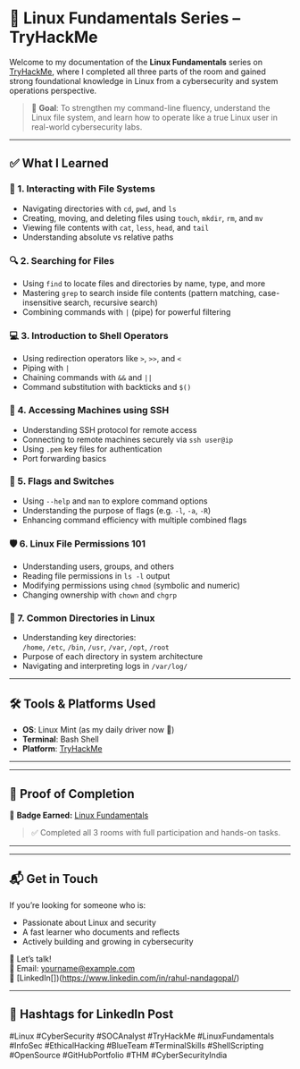# 🐧 Linux Fundamentals Series – TryHackMe

Welcome to my documentation of the **Linux Fundamentals** series on [TryHackMe](https://tryhackme.com/), where I completed all three parts of the room and gained strong foundational knowledge in Linux from a cybersecurity and system operations perspective.

> 🔐 **Goal**: To strengthen my command-line fluency, understand the Linux file system, and learn how to operate like a true Linux user in real-world cybersecurity labs.

---

## ✅ What I Learned

### 📁 1. Interacting with File Systems
- Navigating directories with `cd`, `pwd`, and `ls`
- Creating, moving, and deleting files using `touch`, `mkdir`, `rm`, and `mv`
- Viewing file contents with `cat`, `less`, `head`, and `tail`
- Understanding absolute vs relative paths

### 🔍 2. Searching for Files
- Using `find` to locate files and directories by name, type, and more
- Mastering `grep` to search inside file contents (pattern matching, case-insensitive search, recursive search)
- Combining commands with `|` (pipe) for powerful filtering

### 💻 3. Introduction to Shell Operators
- Using redirection operators like `>`, `>>`, and `<`
- Piping with `|`
- Chaining commands with `&&` and `||`
- Command substitution with backticks and `$()`

### 🔐 4. Accessing Machines using SSH
- Understanding SSH protocol for remote access
- Connecting to remote machines securely via `ssh user@ip`
- Using `.pem` key files for authentication
- Port forwarding basics

### 🏁 5. Flags and Switches
- Using `--help` and `man` to explore command options
- Understanding the purpose of flags (e.g. `-l`, `-a`, `-R`)
- Enhancing command efficiency with multiple combined flags

### 🛡️ 6. Linux File Permissions 101
- Understanding users, groups, and others
- Reading file permissions in `ls -l` output
- Modifying permissions using `chmod` (symbolic and numeric)
- Changing ownership with `chown` and `chgrp`

### 📂 7. Common Directories in Linux
- Understanding key directories:  
  `/home`, `/etc`, `/bin`, `/usr`, `/var`, `/opt`, `/root`
- Purpose of each directory in system architecture
- Navigating and interpreting logs in `/var/log/`

---

## 🛠 Tools & Platforms Used

- **OS**: Linux Mint (as my daily driver now 🚀)
- **Terminal**: Bash Shell
- **Platform**: [TryHackMe](https://tryhackme.com/)

---



---

## 📸 Proof of Completion

📛 **Badge Earned:** [Linux Fundamentals](https://tryhackme.com/path/outline/linux)

> ✅ Completed all 3 rooms with full participation and hands-on tasks.

---


---

## 📬 Get in Touch

If you’re looking for someone who is:
- Passionate about Linux and security  
- A fast learner who documents and reflects  
- Actively building and growing in cybersecurity  

📩 Let’s talk!  
📧 Email: yourname@example.com  
🔗 [LinkedIn[])(https://www.linkedin.com/in/rahul-nandagopal/)


---

## 📌 Hashtags for LinkedIn Post

#Linux #CyberSecurity #SOCAnalyst #TryHackMe #LinuxFundamentals #InfoSec #EthicalHacking #BlueTeam #TerminalSkills #ShellScripting #OpenSource #GitHubPortfolio #THM #CyberSecurityIndia


